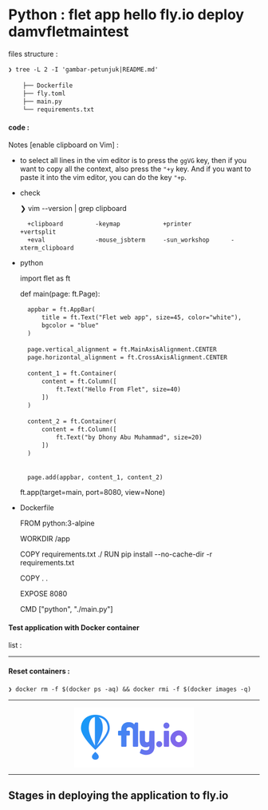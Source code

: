 # Python : flet app hello fly.io deploy damvfletmaintest


files structure :

    ❯ tree -L 2 -I 'gambar-petunjuk|README.md'

        ├── Dockerfile
        ├── fly.toml
        ├── main.py
        └── requirements.txt


#### code :

Notes [enable clipboard on Vim] : 

- to select all lines in the vim editor is to press the `ggVG` key, then if you want to copy all the context, also press the `"+y` key. And if you want to paste it into the vim editor, you can do the key `"+p`.

- check 

    ❯ vim --version | grep clipboard

        +clipboard         -keymap            +printer           +vertsplit
        +eval              -mouse_jsbterm     -sun_workshop      -xterm_clipboard

- python


    import flet as ft

    def main(page: ft.Page):


        appbar = ft.AppBar(
            title = ft.Text("Flet web app", size=45, color="white"),
            bgcolor = "blue"
        )

        page.vertical_alignment = ft.MainAxisAlignment.CENTER
        page.horizontal_alignment = ft.CrossAxisAlignment.CENTER

        content_1 = ft.Container(
            content = ft.Column([
                ft.Text("Hello From Flet", size=40)
            ])
        )

        content_2 = ft.Container(
            content = ft.Column([
                ft.Text("by Dhony Abu Muhammad", size=20)
            ])
        )


        page.add(appbar, content_1, content_2)


    ft.app(target=main, port=8080, view=None)




- Dockerfile 

    FROM python:3-alpine

    WORKDIR /app

    COPY requirements.txt ./
    RUN pip install --no-cache-dir -r requirements.txt

    COPY . .

    EXPOSE 8080

    CMD ["python", "./main.py"]


#### Test application with Docker container

list :



---


#### Reset containers :

    ❯ docker rm -f $(docker ps -aq) && docker rmi -f $(docker images -q)

---


<p align="center">
    <img src="./gambar-petunjuk/fly-io-logo.svg" alt="fly-io-logo" style="display: block; margin: 0 auto;">
</p>

---

## Stages in deploying the application to fly.io